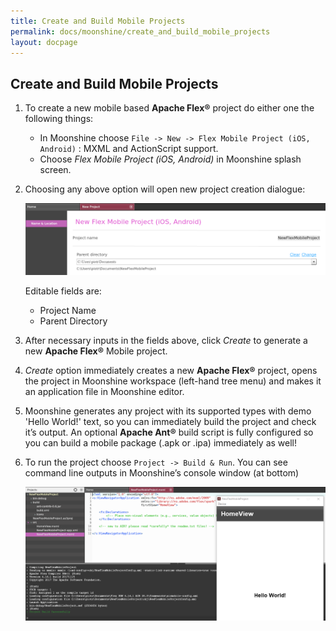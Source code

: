 ```yaml
---
title: Create and Build Mobile Projects
permalink: docs/moonshine/create_and_build_mobile_projects
layout: docpage
---
```


## Create and Build Mobile Projects

1. To create a new mobile based **Apache Flex®** project do either one the following things:
   * In Moonshine choose `File -> New -> Flex Mobile Project (iOS, Android)` : MXML and ActionScript support.
   * Choose _Flex Mobile Project (iOS, Android)_ in Moonshine splash screen.
  
2. Choosing any above option will open new project creation dialogue:

    ![New Apache Flex Mobile project](/images/moonshine/new_flex_mobile_project.png)

    Editable fields are:
     * Project Name
     * Parent Directory

3. After necessary inputs in the fields above, click _Create_ to generate a new **Apache Flex®** Mobile project.

4. _Create_ option immediately creates a new **Apache Flex®** project, opens the project in Moonshine workspace (left-hand tree menu) and makes it an application file in Moonshine editor.

5. Moonshine generates any project with its supported types with demo 'Hello World!' text, so you can immediately build the project and check it’s output. An optional **Apache Ant®** build script is fully configured so you can build a mobile package (.apk or .ipa) immediately as well!

6. To run the project choose `Project -> Build & Run`. You can see command line outputs in Moonshine’s console window (at bottom)

    ![Build and Run Apache Flex Mobile project](/images/moonshine/build_and_run_new_flex_mobile_project-1.png)
